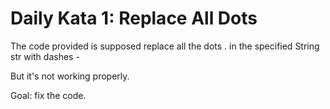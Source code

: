 # Daily Kata 1: Replace All Dots

The code provided is supposed replace all the dots . in the specified String str with dashes -

But it's not working properly.

Goal: fix the code.